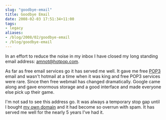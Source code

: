 ```yaml
---
slug: "goodbye-email"
title: Goodbye Email
date: 2008-02-03 17:51:34+11:00
tags:
- legacy
aliases:
- /blog/2008/02/goodbye-email
- /blog/goodbye-email
---
```


In an effort to reduce the noise in my inbox I have closed my long standing email address: amnot@hotpop.com.

As far as free email services go it has served me well. It gave me free <a href="http://en.wikipedia.org/wiki/Post_Office_Protocol">POP3</a> email and wasn't hotmail at a time when it was king and free POP3 services were rare. Since then free webmail has changed dramatically. Google came along and gave enormous storage and a good interface and made everyone else pick up their game.

I'm not sad to see this address go. It was always a temporary stop gap until I bought <a href="http://calebbrown.id.au/">my own domain</a> and it had become so overrun with spam. It has served me well for the nearly 5 years I've had it.<!--more-->
